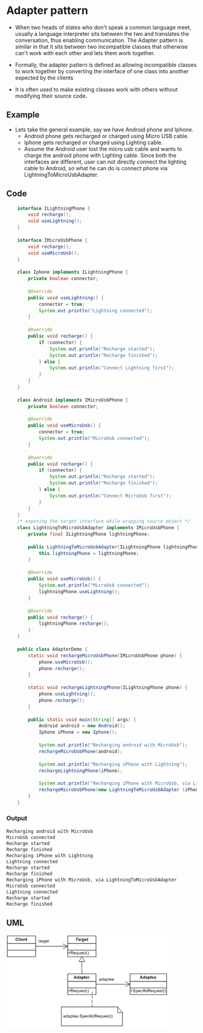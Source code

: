 <!--
author: "Avinash Gurugubelli",
title: "Adapter Design Pattern",
description: "Explains how the Adapter pattern allows incompatible interfaces to communicate by wrapping existing classes, supported by Java code samples.",
tags: ["Adapter Pattern", "Design Patterns", "Structural", "Java", "OOP", "Interface Compatibility"],
references: []
-->

# Adapter pattern

- When two heads of states who don't speak a common language meet,
usually a language interpreter sits between the two and translates the
conversation, thus enabling communication. The Adapter pattern is
similar in that it sits between two incompatible classes that otherwise
can't work with each other and lets them work together.

- Formally, the adapter pattern is defined as allowing incompatible
classes to work together by converting the interface of one class into
another expected by the clients

- It is often used to make existing classes work with others without modifying their source code.

## Example

- Lets take the general example, say we have Android phone and Iphone.
  - Android phone gets recharged or charged using Micro USB cable.
  - Iphone gets recharged or charged using Lighting cable.
  - Assume the Android user lost the micro usb cable and wants to charge the android phone with Lighting cable. Since both the interfaces are different, user can not directly connect the lighting cable to Android, so what he can do is connect phone via LightningToMicroUsbAdapter.

## Code

``` Java
    interface ILightningPhone {
        void recharge();
        void useLightning();
    }

    interface IMicroUsbPhone {
        void recharge();
        void useMicroUsb();
    }

    class Iphone implements ILightningPhone {
        private boolean connector;

        @Override
        public void useLightning() {
            connector = true;
            System.out.println("Lightning connected");
        }

        @Override
        public void recharge() {
            if (connector) {
                System.out.println("Recharge started");
                System.out.println("Recharge finished");
            } else {
                System.out.println("Connect Lightning first");
            }
        }
    }

    class Android implements IMicroUsbPhone {
        private boolean connector;

        @Override
        public void useMicroUsb() {
            connector = true;
            System.out.println("MicroUsb connected");
        }

        @Override
        public void recharge() {
            if (connector) {
                System.out.println("Recharge started");
                System.out.println("Recharge finished");
            } else {
                System.out.println("Connect MicroUsb first");
            }
        }
    }
    /* exposing the target interface while wrapping source object */
    class LightningToMicroUsbAdapter implements IMicroUsbPhone {
        private final ILightningPhone lightningPhone;

        public LightningToMicroUsbAdapter(ILightningPhone lightningPhone) {
            this.lightningPhone = lightningPhone;
        }

        @Override
        public void useMicroUsb() {
            System.out.println("MicroUsb connected");
            lightningPhone.useLightning();
        }

        @Override
        public void recharge() {
            lightningPhone.recharge();
        }
    }

    public class AdapterDemo {
        static void rechargeMicroUsbPhone(IMicroUsbPhone phone) {
            phone.useMicroUsb();
            phone.recharge();
        }

        static void rechargeLightningPhone(ILightningPhone phone) {
            phone.useLightning();
            phone.recharge();
        }

        public static void main(String[] args) {
            Android android = new Android();
            Iphone iPhone = new Iphone();

            System.out.println("Recharging android with MicroUsb");
            rechargeMicroUsbPhone(android);

            System.out.println("Recharging iPhone with Lightning");
            rechargeLightningPhone(iPhone);

            System.out.println("Recharging iPhone with MicroUsb, via LightningToMicroUsbAdapter");
            rechargeMicroUsbPhone(new LightningToMicroUsbAdapter (iPhone));
        }
    }
```

### Output

```
Recharging android with MicroUsb
MicroUsb connected
Recharge started
Recharge finished
Recharging iPhone with Lightning
Lightning connected
Recharge started
Recharge finished
Recharging iPhone with MicroUsb, via LightningToMicroUsbAdapter
MicroUsb connected
Lightning connected
Recharge started
Recharge finished
```

## UML

![Adapter-Pattern](../resources/adapter-pattern.png)